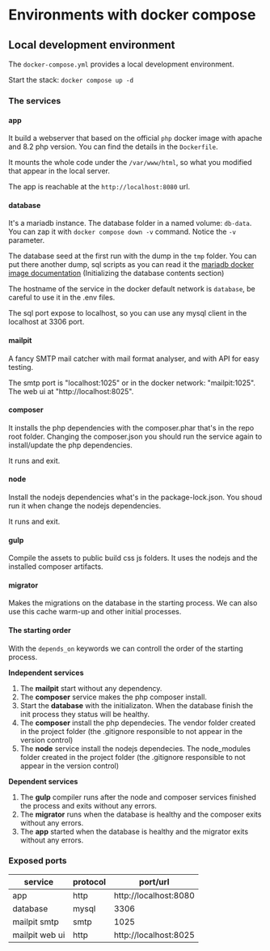 # Environments with docker compose

## Local development environment

The `docker-compose.yml` provides a local development environment.

Start the stack: `docker compose up -d`

### The services

#### app

It build a webserver that based on the official `php` docker image with apache and 8.2 php version.
You can find the details in the `Dockerfile`.

It mounts the whole code under the `/var/www/html`, so what you modified that appear in the local server.

The app is reachable at the `http://localhost:8080` url.

#### database

It's a mariadb instance. The database folder in a named volume: `db-data`. You can zap it with `docker compose down -v` command. Notice the `-v` parameter.

The database seed at the first run with the dump in the `tmp` folder. You can put there another dump, sql scripts as you can read it the [mariadb docker image documentation]() (Initializing the database contents section)

The hostname of the service in the docker default network is `database`, be careful to use it in the .env files.

The sql port expose to localhost, so you can use any mysql client in the localhost at 3306 port.

#### mailpit

A fancy SMTP mail catcher with mail format analyser, and with API for easy testing.

The smtp port is "localhost:1025" or in the docker network: "mailpit:1025". The web ui at "http://localhost:8025".

#### composer

It installs the php dependencies with the composer.phar that's in the repo root folder.
Changing the composer.json you should run the service again to install/update the php dependencies.

It runs and exit.

#### node

Install the nodejs dependencies what's in the package-lock.json.
You shoud run it when change the nodejs dependencies.

It runs and exit.

#### gulp

Compile the assets to public build css js folders. It uses the nodejs and the installed composer artifacts.

#### migrator

Makes the migrations on the database in the starting process. We can also use this cache warm-up and other initial processes.

#### The starting order

With the `depends_on` keywords we can controll the order of the starting process.

**Independent services**

1. The **mailpit** start without any dependency.
2. The **composer** service makes the php composer install.
3. Start the **database** with the initializaton.
   When the database finish the init process they status will be healthy.
4. The **composer** install the php dependecies. The vendor folder created in the project folder (the .gitignore responsible to not appear in the version control)
5. The **node** service install the nodejs dependecies. The node_modules folder created in the project folder (the .gitignore responsible to not appear in the version control)

**Dependent services**

1. The **gulp** compiler runs after the node and composer services finished the process and exits without any errors.
2. The **migrator** runs when the database is healthy and the composer exits without any errors.
3. The **app** started when the database is healthy and the migrator exits without any errors.

### Exposed ports

| service        | protocol | port/url              |
| --             | --       | --                    |
| app            | http     | http://localhost:8080 |
| database       | mysql    | 3306                  |
| mailpit smtp   | smtp     | 1025                  |
| mailpit web ui | http     | http://localhost:8025 |
